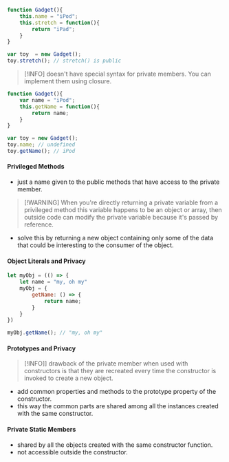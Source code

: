 ```javascript
function Gadget(){
	this.name = "iPod";
	this.stretch = function(){
		return "iPad"; 
	}
}

var toy  = new Gadget();
toy.stretch(); // stretch() is public
```
>[!INFO] doesn't have special syntax for private members. You can implement them using closure.
``` javascript
function Gadget(){
	var name = "iPod";
	this.getName = function(){
		return name;	
	}
}

var toy = new Gadget();
toy.name; // undefined
toy.getName(); // iPod
```
#### Privileged Methods
- just a name given to the public methods that have access to the private member.
>[!WARNING] When you're directly returning a private variable from a privileged method this variable happens to be an object or array, then outside code can modify the private variable because it's passed by reference.
- solve this by returning a new object containing only some of the data that could be interesting to the consumer of the object.
#### Object Literals and Privacy
```javascript
let myObj = (() => {
	let name = "my, oh my"
	myObj = {
		getName: () => {
			return name;
		}
	}
})

myObj.getName(); // "my, oh my"
```
#### Prototypes and Privacy
>[!INFO]] drawback of the private member when used with constructors is that they are recreated every time the constructor is invoked to create a new object.
- add common properties and methods to the prototype property of the constructor.
- this way the common parts are shared among all the instances created with the same constructor.
#### Private Static Members
- shared by all the objects created with the same constructor function.
- not accessible outside the constructor.